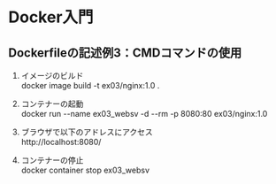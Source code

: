 # Docker入門

## Dockerfileの記述例3：CMDコマンドの使用

1. イメージのビルド<br>
   docker image build -t ex03/nginx:1.0 .

2. コンテナーの起動<br>
   docker run --name ex03_websv -d --rm -p 8080:80 ex03/nginx:1.0

3. ブラウザで以下のアドレスにアクセス<br>
   http://localhost:8080/

4. コンテナーの停止<br>
   docker container stop ex03_websv
